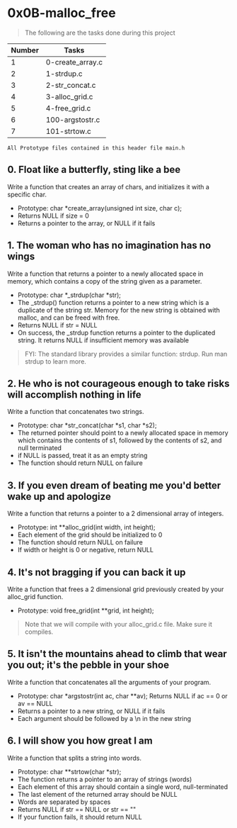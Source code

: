 # 0x0B-malloc_free
> The following are the tasks done during this project

| Number | Tasks            |
| ------ | ---------------- |
| 1      | 0-create_array.c |
| 2      | 1-strdup.c       |
| 3      | 2-str_concat.c   |
| 4      | 3-alloc_grid.c   |
| 5      | 4-free_grid.c    |
| 6      | 100-argstostr.c  |
| 7      | 101-strtow.c     |
```
All Prototype files contained in this header file main.h
```



## 0. Float like a butterfly, sting like a bee
Write a function that creates an array of chars, and initializes it with a specific char.

* Prototype: char *create_array(unsigned int size, char c);
* Returns NULL if size = 0
* Returns a pointer to the array, or NULL if it fails



## 1. The woman who has no imagination has no wings
Write a function that returns a pointer to a newly allocated space in memory, which contains a copy of the string given as a parameter.

* Prototype: char *_strdup(char *str);
* The _strdup() function returns a pointer to a new string which is a duplicate of the string str. Memory for the new string is obtained with malloc, and can be freed with free.
* Returns NULL if str = NULL
* On success, the _strdup function returns a pointer to the duplicated string. It returns NULL if insufficient memory was available

> FYI: The standard library provides a similar function: strdup. Run man strdup to learn more.



## 2. He who is not courageous enough to take risks will accomplish nothing in life
Write a function that concatenates two strings.

* Prototype: char *str_concat(char *s1, char *s2);
* The returned pointer should point to a newly allocated space in memory which contains the contents of s1, followed by the contents of s2, and null terminated
* if NULL is passed, treat it as an empty string
* The function should return NULL on failure



## 3. If you even dream of beating me you'd better wake up and apologize
Write a function that returns a pointer to a 2 dimensional array of integers.

* Prototype: int **alloc_grid(int width, int height);
* Each element of the grid should be initialized to 0
* The function should return NULL on failure
* If width or height is 0 or negative, return NULL



## 4. It's not bragging if you can back it up
Write a function that frees a 2 dimensional grid previously created by your alloc_grid function.

* Prototype: void free_grid(int **grid, int height);
> Note that we will compile with your alloc_grid.c file. Make sure it compiles.



## 5. It isn't the mountains ahead to climb that wear you out; it's the pebble in your shoe
Write a function that concatenates all the arguments of your program.

* Prototype: char *argstostr(int ac, char **av);
Returns NULL if ac == 0 or av == NULL
* Returns a pointer to a new string, or NULL if it fails
* Each argument should be followed by a \n in the new string



## 6. I will show you how great I am
Write a function that splits a string into words.

* Prototype: char **strtow(char *str);
* The function returns a pointer to an array of strings (words)
* Each element of this array should contain a single word, null-terminated
* The last element of the returned array should be NULL
* Words are separated by spaces
* Returns NULL if str == NULL or str == ""
* If your function fails, it should return NULL 
